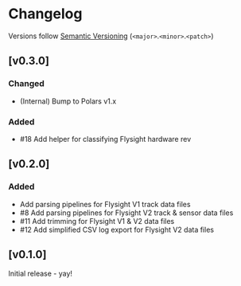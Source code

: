 # Changelog
Versions follow [Semantic Versioning](https://semver.org/spec/v2.0.0.html) (`<major>`.`<minor>`.`<patch>`)

## [v0.3.0]
### Changed
* (Internal) Bump to Polars v1.x

### Added
* #18 Add helper for classifying Flysight hardware rev

## [v0.2.0]
### Added
* Add parsing pipelines for Flysight V1 track data files
* #8 Add parsing pipelines for Flysight V2 track & sensor data files
* #11 Add trimming for Flysight V1 & V2 data files
* #12 Add simplified CSV log export for Flysight V2 data files

## [v0.1.0]
Initial release - yay!
